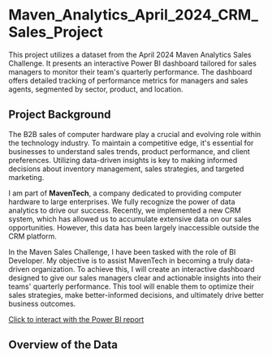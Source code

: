 # Maven_Analytics_April_2024_CRM_Sales_Project
This project utilizes a dataset from the April 2024 Maven Analytics Sales Challenge. It presents an interactive Power BI dashboard tailored for sales managers to monitor their team's quarterly performance. The dashboard offers detailed tracking of performance metrics for managers and sales agents, segmented by sector, product, and location.

## Project Background
The B2B sales of computer hardware play a crucial and evolving role within the technology industry. To maintain a competitive edge, it's essential for businesses to understand sales trends, product performance, and client preferences. Utilizing data-driven insights is key to making informed decisions about inventory management, sales strategies, and targeted marketing.

I am part of **MavenTech**, a company dedicated to providing computer hardware to large enterprises. We fully recognize the power of data analytics to drive our success. Recently, we implemented a new CRM system, which has allowed us to accumulate extensive data on our sales opportunities. However, this data has been largely inaccessible outside the CRM platform.

In the Maven Sales Challenge, I have been tasked with the role of BI Developer. My objective is to assist MavenTech in becoming a truly data-driven organization. To achieve this, I will create an interactive dashboard designed to give our sales managers clear and actionable insights into their teams' quarterly performance. This tool will enable them to optimize their sales strategies, make better-informed decisions, and ultimately drive better business outcomes.

[Click to interact with the Power BI report](https://app.powerbi.com/view?r=eyJrIjoiNzQ1N2E0NjMtZTQ3My00MjRjLWI1YmUtM2JhYzJkOTNlNDZkIiwidCI6IjFkZDZlZmUxLTk4MDctNGM1Yy04NzJiLWJmZDExZDIyNGEzMSJ9)

## Overview of the Data
